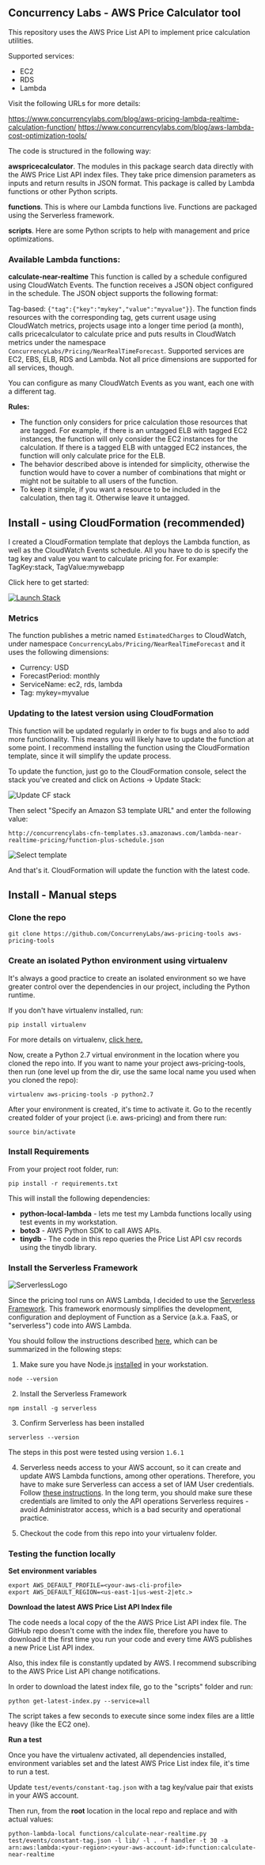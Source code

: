 

## Concurrency Labs - AWS Price Calculator tool

This repository uses the AWS Price List API to implement price calculation utilities.

Supported services:
* EC2
* RDS
* Lambda

Visit the following URLs for more details:

https://www.concurrencylabs.com/blog/aws-pricing-lambda-realtime-calculation-function/
https://www.concurrencylabs.com/blog/aws-lambda-cost-optimization-tools/


The code is structured in the following way:

**awspricecalculator**. The modules in this package search data directly with the AWS Price List API index files.
They take price dimension parameters as inputs and return results in JSON format. This package
is called by Lambda functions or other Python scripts.

**functions**. This is where our Lambda functions live. Functions are packaged using the Serverless framework.

**scripts**. Here are some Python scripts to help with management and price optimizations.


### Available Lambda functions:

**calculate-near-realtime**
This function is called by a schedule configured using CloudWatch Events. 
The function receives a JSON object configured in the schedule. The JSON object supports the following format:

Tag-based: ```{"tag":{"key":"mykey","value":"myvalue"}}```.
The function finds resources with the corresponding tag, gets current usage using CloudWatch metrics,
projects usage into a longer time period (a month), calls pricecalculator to calculate price 
and puts results in CloudWatch metrics under the namespace ```ConcurrencyLabs/Pricing/NearRealTimeForecast```. 
Supported services are EC2, EBS, ELB, RDS and Lambda. Not all price dimensions are supported for all services, though.

You can configure as many CloudWatch Events as you want, each one with a different tag.


**Rules:**
* The function only considers for price calculation those resources that are tagged. For example, if there is an untagged ELB
with tagged EC2 instances, the function will only consider the EC2 instances for the calculation.
If there is a tagged ELB with untagged EC2 instances, the function will only calculate price
for the ELB. 
* The behavior described above is intended for simplicity, otherwise the function would have to
cover a number of combinations that might or might not be suitable to all users of the function. 
* To keep it simple, if you want a resource to be included in the calculation, then tag it. Otherwise
leave it untagged.



## Install - using CloudFormation (recommended)


I created a CloudFormation template that deploys the Lambda function, as well as the CloudWatch Events
schedule. All you have to do is specify the tag key and value you want to calculate pricing for.
For example: TagKey:stack, TagValue:mywebapp

Click here to get started:

<a href="https://console.aws.amazon.com/cloudformation/home?region=us-east-1#/stacks/new?stackName=near-realtime-pricing-calculator&templateURL=http://s3.amazonaws.com/concurrencylabs-cfn-templates/lambda-near-realtime-pricing/function-plus-schedule.json" target="new"><img src="https://s3.amazonaws.com/cloudformation-examples/cloudformation-launch-stack.png" alt="Launch Stack"></a> 


### Metrics

The function publishes a metric named `EstimatedCharges` to CloudWatch, under namespace `ConcurrencyLabs/Pricing/NearRealTimeForecast` and it uses
the following dimensions:

* Currency: USD
* ForecastPeriod: monthly
* ServiceName: ec2, rds, lambda
* Tag: mykey=myvalue





### Updating to the latest version using CloudFormation

This function will be updated regularly in order to fix bugs and also to add more functionality.
This means you will likely have to update the function at some point. I recommend installing
the function using the CloudFormation template, since it will simplify the update process.

To update the function, just go to the CloudFormation console, select the stack you've created
and click on Actions -> Update Stack:

![Update CF stack](https://www.concurrencylabs.com/img/posts/11-ec2-pricing-lambda/update-stack.png)


Then select "Specify an Amazon S3 template URL" and enter the following value:


```
http://concurrencylabs-cfn-templates.s3.amazonaws.com/lambda-near-realtime-pricing/function-plus-schedule.json
```

![Select template](https://www.concurrencylabs.com/img/posts/11-ec2-pricing-lambda/update-function-select-template.png)

And that's it. CloudFormation will update the function with the latest code.



## Install - Manual steps


### Clone the repo 

```
git clone https://github.com/ConcurrenyLabs/aws-pricing-tools aws-pricing-tools
```


### Create an isolated Python environment using virtualenv

It's always a good practice to create an isolated environment so we have greater control over
the dependencies in our project, including the Python runtime.

If you don't have virtualenv installed, run:

```
pip install virtualenv
```

For more details on virtualenv, <a href="https://virtualenv.pypa.io/en/stable/installation/" target="new">click here.</a>

Now, create a Python 2.7 virtual environment in the location where you cloned the repo into. If you want to name your project
aws-pricing-tools, then run (one level up from the dir, use the same local name you used when you cloned
the repo):

```
virtualenv aws-pricing-tools -p python2.7
```

After your environment is created, it's time to activate it. Go to the recently created
folder of your project (i.e. aws-pricing) and from there run:

```
source bin/activate
```


### Install Requirements

From your project root folder, run:

```
pip install -r requirements.txt 
```

This will install the following dependencies:

* **python-local-lambda** - lets me test my Lambda functions locally using test events in my workstation.
* **boto3** - AWS Python SDK to call AWS APIs.
* **tinydb** - The code in this repo queries the Price List API csv records
using the tinydb library. 



### Install the Serverless Framework

![ServerlessLogo](https://www.concurrencylabs.com/img/posts/11-ec2-pricing-lambda/serverless_logo.png)


Since the pricing tool runs on AWS Lambda, I decided to use the <a href="http://serverless.com/" target="new">Serverless Framework</a>. 
This framework enormously simplifies the development, configuration and deployment of Function as a Service (a.k.a. FaaS, or "serverless")
code into AWS Lambda.


You should follow the instructions described <a href="https://github.com/serverless/serverless/blob/master/docs/guide/installation.md" target="new">here</a>,
which can be summarized in the following steps:

1. Make sure you have Node.js <a href="https://nodejs.org/en/download/" target="new">installed</a> in your workstation.
```
node --version
```

2. Install the Serverless Framework
```
npm install -g serverless
```


3. Confirm Serverless has been installed
```
serverless --version
```
The steps in this post were tested using version ```1.6.1```


4. Serverless needs access to your AWS account, so it can create and update AWS Lambda 
functions, among other operations. Therefore, you have to make sure Serverless can access 
a set of IAM  User credentials. Follow <a href="https://github.com/serverless/serverless/blob/master/docs/guide/provider-account-setup.md" target="new">these instructions</a>.
In the long term, you should make sure these credentials are limited to only the API operations
Serverless requires - avoid Administrator access, which is a bad security and operational practice.


5. Checkout the code from this repo into your virtualenv folder.


### Testing the function locally

**Set environment variables**

```
export AWS_DEFAULT_PROFILE=<your-aws-cli-profile>
export AWS_DEFAULT_REGION=<us-east-1|us-west-2|etc.>
```



**Download the latest AWS Price List API Index file**

The code needs a local copy of the the AWS Price List API index file. 
The GitHub repo doesn't come with the index file, therefore you have to
download it the first time you run your code and every time AWS publishes a new
Price List API index.

Also, this index file is constantly updated by AWS. I recommend subscribing to the AWS Price List API
change notifications. 

In order to download the latest index file, go to the "scripts" folder and run:

```
python get-latest-index.py --service=all
```

The script takes a few seconds to execute since some index files are a little heavy (like the EC2 one).

**Run a test**

Once you have the virtualenv activated, all dependencies installed, environment
variables set and the latest AWS Price List index file, it's time to run a test.

Update ```test/events/constant-tag.json``` with a tag key/value pair that exists in your AWS account.


Then run, from the **root** location in the local repo and replace <your-region> and <your-aws-account-id> with actual values:

```
python-lambda-local functions/calculate-near-realtime.py test/events/constant-tag.json -l lib/ -l . -f handler -t 30 -a arn:aws:lambda:<your-region>:<your-aws-account-id>:function:calculate-near-realtime
```



